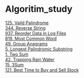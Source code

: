 # Algoritim_study

<!--format []()<br> -->

[125. Vaild Palindrome](https://velog.io/@yelim421/Valid-PalindromePython3)<br>
[344. Reverse String](https://velog.io/@yelim421/344.-Reverse-String-Python3)<br>
[937. Reorder Data in Log Files](https://velog.io/@yelim421/937.-Reorder-Data-in-Log-Files-Python3)<br>
[819. Most Common Word](https://velog.io/@yelim421/819.-Most-Common-Word-Python3)<br>
[49. Group Anagrams](https://velog.io/@yelim421/49.-Group-Anagrams-Python3)<br>
[5. Longest Palindromic Substring](https://velog.io/@yelim421/5.-Longest-Palindromic-Substring-Python3)<br>
[1. Two Sum](https://velog.io/@yelim421/1.-Two-Sum-Python3)<br>
[42. Trapping Rain Water](https://velog.io/@yelim421/42.-Trapping-Rain-Water-Python3)<br>
[15. 3Sum](https://velog.io/@yelim421/15.-3Sum-Python3)<br>
[121. Best Time to Buy and Sell Stock](https://velog.io/@yelim421/121.-Best-Time-to-Buy-and-Sell-Stock-Python3)<br>
